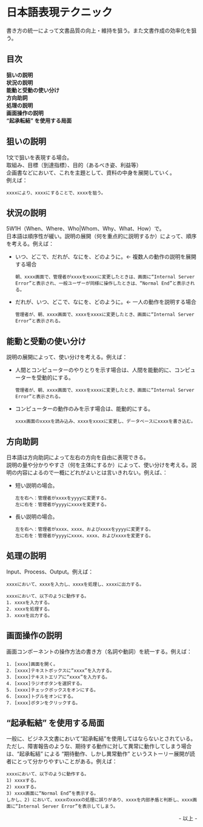 # 日本語表現テクニック

書き方の統一によって文書品質の向上・維持を狙う。また文書作成の効率化を狙う。<br>

## 目次

**狙いの説明**<br>
**状況の説明**<br>
**能動と受動の使い分け**<br>
**方向助詞**<br>
**処理の説明**<br>
**画面操作の説明**<br>
**“起承転結” を使用する局面**<br>

## 狙いの説明

1文で狙いを表現する場合。<br>
取組み、目標（到達指標）、目的（あるべき姿、利益等）<br>
企画書などにおいて、これを主題として、資料の中身を展開していく。<br>
例えば：<br>

```
xxxxにより、xxxxにすることで、xxxxを狙う。
```

## 状況の説明

5W1H（When、Where、Who|Whom、Why、What、How）で。<br>
日本語は順序性が緩い。説明の展開（何を重点的に説明するか）によって、順序を考える。例えば：<br>

* いつ、どこで、だれが、なにを、どのように。← 複数人の動作の説明を展開する場合
    ```
    朝、xxxx画面で、管理者がxxxxをxxxxに変更したときは、画面に“Internal Server Error”と表示され、一般ユーザーが同様に操作したときは、“Normal End”と表示される。
    ```
* だれが、いつ、どこで、なにを、どのように。← 一人の動作を説明する場合
    ```
    管理者が、朝、xxxx画面で、xxxxをxxxxに変更したとき、画面に“Internal Server Error”と表示される。
    ```

## 能動と受動の使い分け

説明の展開によって、使い分けを考える。例えば：<br>

* 人間とコンピューターのやりとりを示す場合は、人間を能動的に、コンピューターを受動的にする。
    ```
    管理者が、朝、xxxx画面で、xxxxをxxxxに変更したとき、画面に“Internal Server Error”と表示される。
    ```
* コンピューターの動作のみを示す場合は、能動的にする。
    ```
    xxxx画面のxxxxを読み込み、xxxxをxxxxに変更し、データベースにxxxxを書き込む。
    ```

## 方向助詞

日本語は方向助詞によって左右の方向を自由に表現できる。<br>
説明の量や分かりやすさ（何を主体にするか）によって、使い分けを考える。説明の内容によるので一概にどれがよいとは言いきれない。例えば、：<br>

* 短い説明の場合。<br>
    ```
    左を右へ：管理者がxxxxをyyyyに変更する。
    左に右を：管理者がyyyyにxxxxを変更する。
    ```
* 長い説明の場合。<br>
    ```
    左を右へ：管理者がxxxx、xxxx、およびxxxxをyyyyに変更する。
    左に右を：管理者がyyyyにxxxx、xxxx、およびxxxxを変更する。
    ```

## 処理の説明

Input、Process、Output。例えば：<br>

```
xxxxにおいて、xxxxを入力し、xxxxを処理し、xxxxに出力する。
```

```
xxxxにおいて、以下のように動作する。
1. xxxxを入力する。
2. xxxxを処理する。
3. xxxxを出力する。
```

## 画面操作の説明

画面コンポーネントの操作方法の書き方（名詞や動詞）を統一する。例えば：

```
1. [xxxx]画面を開く。
2. [xxxx]テキストボックスに“xxxx”を入力する。
3. [xxxx]テキストエリアに“xxxx”を入力する。
4. [xxxx]ラジオボタンを選択する。
5. [xxxx]チェックボックスをオンにする。
6. [xxxx]トグルをオンにする。
7. [xxxx]ボタンをクリックする。
```

## “起承転結” を使用する局面

一般に、ビジネス文書において“起承転結”を使用してはならないとされている。<br>
ただし、障害報告のような、期待する動作に対して異常に動作してしまう場合は、“起承転結” による “期待動作、しかし異常動作” というストーリー展開が読者にとって分かりやすいことがある。例えば：<br>

```
xxxxにおいて、以下のように動作する。
1) xxxxする。
2) xxxxする。
3) xxxx画面に“Normal End”を表示する。
しかし、2) において、xxxxのxxxxの処理に誤りがあり、xxxxを内部矛盾と判断し、xxxx画面に“Internal Server Error”を表示してしまう。
```

<div style="text-align: right;">- 以上 -</div>
